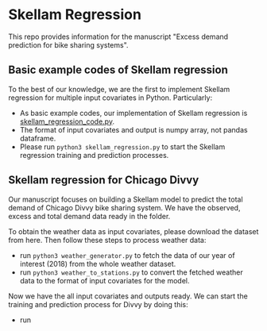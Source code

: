 # Skellam Regression

This repo provides information for the manuscript "Excess demand prediction for bike sharing systems".

## Basic example codes of Skellam regression

To the best of our knowledge, we are the first to implement Skellam regression for multiple input covariates in Python. Particularly:
* As basic example codes, our implementation of Skellam regression is [skellam_regression_code.py](skellam_regression_code.py).
* The format of input covariates and output is numpy array, not pandas dataframe. 
* Please run `python3 skellam_regression.py` to start the Skellam regression training and prediction processes.

## Skellam regression for Chicago Divvy

Our manuscript focuses on building a Skellam model to predict the total demand of Chicago Divvy bike sharing system. We have the observed, excess and total demand data ready in the folder.

To obtain the weather data as input covariates, please download the dataset from here. Then follow these steps to process weather data:
* run `python3 weather_generator.py` to fetch the data of our year of interest (2018) from the whole weather dataset.
* run `python3 weather_to_stations.py` to convert the fetched weather data to the format of input covariates for the model.

Now we have the all input covariates and outputs ready. We can start the training and prediction process for Divvy by doing this:
* run
